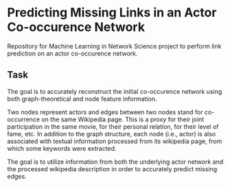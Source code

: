 # Predicting Missing Links in an Actor Co-occurence Network

Repository for Machine Learning in Network Science project to perform link prediction on an actor co-occurence network.

## Task
The goal is to accurately reconstruct the initial co-occurence network using both graph-theoretical and node feature information.

Two nodes represent actors and edges between two nodes stand for co-occurrence on the same Wikipedia page. This is a proxy for their joint participation in the same movie, for their personal relation, for their level of fame, etc. In addition to the graph structure, each node (i.e., actor) is also associated with textual information processed from its wikipedia page, from which some keywords were extracted.

The goal is to utilize information from both the underlying actor network and the processed wikipedia description in order to accurately predict missing edges.
